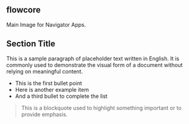 ## flowcore ##

Main Image for Navigator Apps.

## Section Title

This is a sample paragraph of placeholder text written in English. It is commonly used to demonstrate the visual form of a document without relying on meaningful content.

- This is the first bullet point  
- Here is another example item  
- And a third bullet to complete the list

> This is a blockquote used to highlight something important or to provide emphasis.

